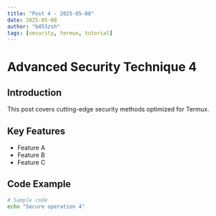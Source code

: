 ```yaml
---
title: "Post 4 - 2025-05-08"
date: 2025-05-08
author: "b453zsh"
tags: [security, termux, tutorial]
---
```


# Advanced Security Technique 4

## Introduction
This post covers cutting-edge security methods optimized for Termux.

## Key Features
- Feature A
- Feature B
- Feature C

## Code Example
```bash
# Sample code
echo "Secure operation 4"
```
